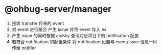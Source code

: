 # @ohbug-server/manager

1. 接收 transfer 传来的 event
2. 对 event 进行聚合 产生 issue 并将 event 存入 es
3. 产生 issue 的同时根据 apiKey 查询对应项目下的 notification 配置
4. 若符合 notification 的配置条件 将 notification 设置与 event/issue 信息一同传给 notifier
